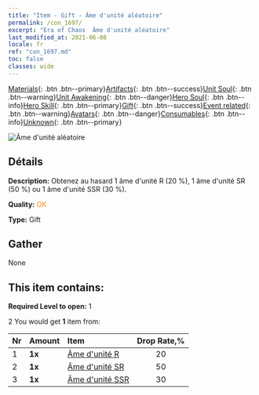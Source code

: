 ```yaml
---
title: "Item - Gift - Âme d'unité aléatoire"
permalink: /con_1697/
excerpt: "Era of Chaos  Âme d'unité aléatoire"
last_modified_at: 2021-06-08
locale: fr
ref: "con_1697.md"
toc: false
classes: wide
---
```

 [Materials](/ItemsFR/){: .btn .btn--primary}[Artifacts](/ItemsFR/Artifacts/){: .btn .btn--success}[Unit Soul](/ItemsFR/UnitSoul/){: .btn .btn--warning}[Unit Awakening](/ItemsFR/UnitAwakening/){: .btn .btn--danger}[Hero Soul](/ItemsFR/HeroSoul/){: .btn .btn--info}[Hero Skill](/ItemsFR/HeroSkill/){: .btn .btn--primary}[Gift](/ItemsFR/Gift/){: .btn .btn--success}[Event related](/ItemsFR/Events/){: .btn .btn--warning}[Avatars](/ItemsFR/Avatars/){: .btn .btn--danger}[Consumables](/ItemsFR/Consumables/){: .btn .btn--info}[Unknown](/ItemsFR/Unknown/){: .btn .btn--primary}

 ![Âme d'unité aléatoire](/images/t/i_10019.png)

## Détails
 **Description:** Obtenez au hasard 1 âme d'unité R (20 %), 1 âme d'unité SR (50 %) ou 1 âme d'unité SSR (30 %).

 **Quality:** <span style="color: #FF8C00">OK</span>

 **Type:** Gift

## Gather

  None

## This item contains:

 **Required Level to open:** 1

 2 You would get **1** item  from:

  | Nr | Amount |     Item    | Drop Rate,% |
  |:---|:-------|:------------|:---------:|
  | 1 |  **1x** | [Âme d'unité R](/ItemsFR/con_533/) | 20 | 
  | 2 |  **1x** | [Âme d'unité SR](/ItemsFR/con_534/) | 50 | 
  | 3 |  **1x** | [Âme d'unité SSR](/ItemsFR/con_535/) | 30 | 
